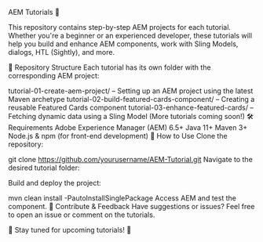 AEM Tutorials 🚀

This repository contains step-by-step AEM projects for each tutorial. Whether you're a beginner or an experienced developer, these tutorials will help you build and enhance AEM components, work with Sling Models, dialogs, HTL (Sightly), and more.

📂 Repository Structure
Each tutorial has its own folder with the corresponding AEM project:

tutorial-01-create-aem-project/ – Setting up an AEM project using the latest Maven archetype
tutorial-02-build-featured-cards-component/ – Creating a reusable Featured Cards component
tutorial-03-enhance-featured-cards/ – Fetching dynamic data using a Sling Model
(More tutorials coming soon!)
🛠 Requirements
Adobe Experience Manager (AEM) 6.5+
Java 11+
Maven 3+
Node.js & npm (for front-end development)
🚀 How to Use
Clone the repository:

git clone https://github.com/yourusername/AEM-Tutorial.git
Navigate to the desired tutorial folder:


Build and deploy the project:

mvn clean install -PautoInstallSinglePackage
Access AEM and test the component.
📢 Contribute & Feedback
Have suggestions or issues? Feel free to open an issue or comment on the tutorials.

📌 Stay tuned for upcoming tutorials! 🚀
